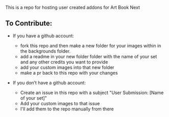 This is a repo for hosting user created addons for Art Book Next

## To Contribute:

- If you have a github account:
    - fork this repo and then make a new folder for your images within in the backgrounds folder.
    - add a readme in your new folder folder with the name of your set and any other credits you want to provide
    - add your custom images into that new folder
    - make a pr back to this repo with your changes

- If you don’t have a github account:
   - Create an issue in this repo with a subject "User Submission: [Name of your set]"
   - Add your custom images to that issue
   - I'll add them to the repo manually from there
